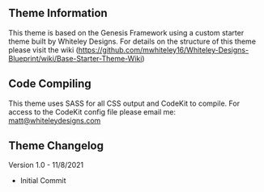 ## Theme Information

This theme is based on the Genesis Framework using a custom starter theme built by Whiteley Designs.
For details on the structure of this theme please visit the wiki (https://github.com/mwhiteley16/Whiteley-Designs-Blueprint/wiki/Base-Starter-Theme-Wiki)


## Code Compiling

This theme uses SASS for all CSS output and CodeKit to compile. For access to the CodeKit config file please email me: matt@whiteleydesigns.com


## Theme Changelog

Version 1.0 - 11/8/2021
 - Initial Commit
